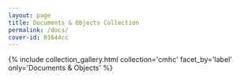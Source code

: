 ```yaml
---
layout: page
title: Documents & Objects Collection
permalink: /docs/
cover-id: 01644cc
---
```


{% include collection_gallery.html collection='cmhc' facet_by='label' only='Documents & Objects' %}
